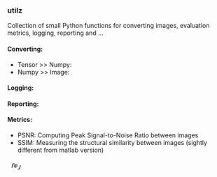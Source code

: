 ### utilz
Collection of small Python functions for converting images, evaluation metrics, logging, reporting and ...

#### Converting:

* Tensor >> Numpy:
* Numpy >> Image:

#### Logging:

#### Reporting:

#### Metrics:
* PSNR: Computing Peak Signal-to-Noise Ratio between images
* SSIM: Measuring the structural similarity between images (sightly different from matlab version)

##### 「®️」
